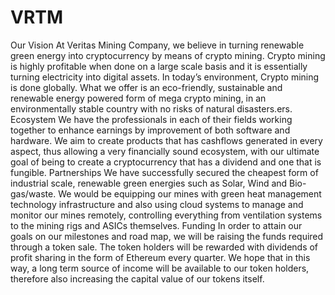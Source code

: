 # VRTM
Our Vision 
At Veritas Mining Company, we believe in turning renewable green energy into cryptocurrency by
means of crypto mining. Crypto mining is highly profitable when done on a large scale basis and it is
essentially turning electricity into digital assets. In today’s environment, Crypto mining is done
globally. What we offer is an eco-friendly, sustainable and renewable energy powered form of mega
crypto mining, in an environmentally stable country with no risks of natural disasters.ers.
Ecosystem
We have the professionals in each of their fields working together to enhance earnings by
improvement of both software and hardware. We aim to create products that has cashflows
generated in every aspect, thus allowing a very financially sound ecosystem, with our ultimate goal of
being to create a cryptocurrency that has a dividend and one that is fungible.
Partnerships
We have successfully secured the cheapest form of industrial scale, renewable green energies
such as Solar, Wind and Bio-gas/waste. We would be equipping our mines with green heat
management technology infrastructure and also using cloud systems to manage and monitor our
mines remotely, controlling everything from ventilation systems to the mining rigs and ASICs
themselves. 
Funding
In order to attain our goals on our milestones and road map, we will be raising the funds required
through a token sale. The token holders will be rewarded with dividends of profit sharing in the form
of Ethereum every quarter. We hope that in this way, a long term source of income will be available
to our token holders, therefore also increasing the capital value of our tokens itself. 
